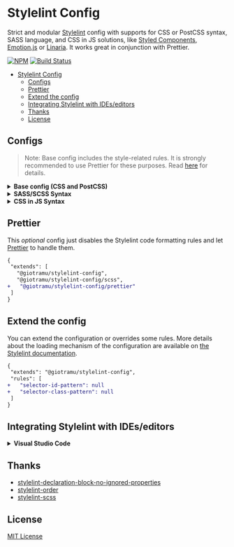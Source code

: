 # Stylelint Config

Strict and modular [Stylelint][stylelint-url] config with supports for CSS or PostCSS syntax, SASS language, and CSS in JS solutions, like [Styled Components][styled-components-url], [Emotion.js][emotion-url] or [Linaria][linaria-url]. It works great in conjunction with Prettier.

[![NPM][npm-img]][npm-url]
[![Build Status][ci-img]][ci-url]

- [Stylelint Config](#stylelint-config)
  - [Configs](#configs)
  - [Prettier](#prettier)
  - [Extend the config](#extend-the-config)
  - [Integrating Stylelint with IDEs/editors](#integrating-stylelint-with-ideseditors)
  - [Thanks](#thanks)
  - [License](#license)

## Configs

> Note: Base config includes the style-related rules. It is strongly recommended to use Prettier for these purposes. Read [here](#prettier) for details.

<details>
<summary><b>Base config (CSS and PostCSS)</b></summary>

1. Install config:

   ```sh
   npm i -D stylelint @giotramu/stylelint-config
   ```

2. Create a `.stylelintrc.json` file in the root of your project, and extend from it:

   ```diff
   {
     "extends": [
   +   "@giotramu/stylelint-config"
     ]
   }
   ```

3. Use Stylelint CLI to check the supported files. Drop this line into your `package.json`:

   ```diff
   {
     "scripts": [
   +   "lint:css": "stylelint ./styles/*.{css,pcss}"
     ]
   }
   ```

4. Lint your code:

   ```sh
   npm run lint:css
   ```

   </details>

<details>
<summary><b>SASS/SCSS Syntax</b></summary>

1. Install config:

   ```sh
   npm i -D stylelint stylelint-scss @giotramu/stylelint-config
   ```

2. Create a `.stylelintrc.json` file in the root of your project, and extend from it:

   ```diff
   {
     "extends": [
       "@giotramu/stylelint-config",
   +   "@giotramu/stylelint-config/scss"
     ]
   }
   ```

3. Use Stylelint CLI to check the supported files. Drop this line into your `package.json`:

   ```diff
   {
     "scripts": [
   +   "lint:css": "stylelint ./styles/*.{sass,scss}"
     ]
   }
   ```

4. Lint your code:

   ```sh
   npm run lint:css
   ```

   </details>

<details>
<summary><b>CSS in JS Syntax</b></summary>

1. Install config:

   ```sh
   npm i -D stylelint stylelint-scss @giotramu/stylelint-config
   ```

2. Create a `.stylelintrc.json` file in the root of your project, and extend from it:

   ```diff
   {
     "extends": [
       "@giotramu/stylelint-config",
   +   "@giotramu/stylelint-config/hybrid"
     ]
   }
   ```

3. Use Stylelint CLI to check the supported files. Drop this line into your `package.json`:

   ```diff
   {
     "scripts": [
   +   "lint:css": "stylelint ./styles/*.{js,ts}"
     ]
   }
   ```

4. Lint your code:

   ```sh
   npm run lint:css
   ```

   </details>

## Prettier

This _optional_ config just disables the Stylelint code formatting rules and let [Prettier][prettier-url] to handle them.

```diff
{
 "extends": [
   "@giotramu/stylelint-config",
   "@giotramu/stylelint-config/scss",
+   "@giotramu/stylelint-config/prettier"
 ]
}
```

## Extend the config

You can extend the configuration or overrides some rules. More details about the loading mechanism of the configuration are available on [the Stylelint documentation][stylelint-doc-url].

```diff
{
 "extends": "@giotramu/stylelint-config",
 "rules": [
+   "selector-id-pattern": null
+   "selector-class-pattern": null
 ]
}
```

## Integrating Stylelint with IDEs/editors

<details>
<summary><b>Visual Studio Code</b></summary>

1. Install [Stylelint plugin][stylelint-vscode-url]

2. Add the following to your `.vscode/settings.json`:
   ```json
   "css.validate": false,
   "scss.validate": false,
   "editor.codeActionsOnSave": {
     "source.fixAll.stylelint": true
   }
   ```
   </details>

## Thanks

- [stylelint-declaration-block-no-ignored-properties][stylelint-declaration-block-no-ignored-properties-url]
- [stylelint-order][stylelint-order-url]
- [stylelint-scss][stylelint-scss-url]

## License

[MIT License](./LICENSE)

<!--
  B A D G E S
-->

[ci-img]: https://img.shields.io/github/workflow/status/giotramu/stylelint-config/test%20+%20build?style=flat-square&colorA=202d3a&colorB=0c57fb
[npm-img]: https://img.shields.io/npm/v/@giotramu/stylelint-config?style=flat-square&colorA=202d3a&colorB=0c57fb

<!--
  L I N K S
-->

[ci-url]: https://github.com/giotramu/stylelint-config/actions
[deps-url]: https://david-dm.org/giotramu/stylelint-config
[devdeps-url]: https://david-dm.org/giotramu/stylelint-config?type=dev
[emotion-url]: https://github.com/emotion-js/emotion
[linaria-url]: https://github.com/callstack/linaria
[npm-url]: https://www.npmjs.com/package/@giotramu/stylelint-config
[prettier-url]: https://prettier.io/
[styled-components-url]: https://github.com/styled-components/styled-components
[stylelint-declaration-block-no-ignored-properties-url]: https://github.com/kristerkari/stylelint-declaration-block-no-ignored-properties
[stylelint-doc-url]: https://stylelint.io/user-guide/configuration/#extends
[stylelint-order-url]: https://github.com/hudochenkov/stylelint-order
[stylelint-scss-url]: https://github.com/kristerkari/stylelint-scss
[stylelint-url]: https://stylelint.io
[stylelint-vscode-url]: https://marketplace.visualstudio.com/items?itemName=stylelint.vscode-stylelint
